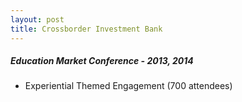 ```yaml
---
layout: post
title: Crossborder Investment Bank 
---
```


##### Education Market Conference - 2013, 2014
* Experiential Themed Engagement (700 attendees)
